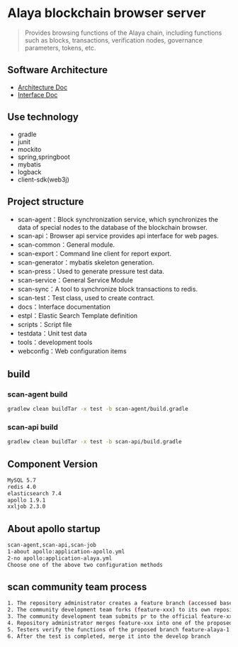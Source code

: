 # Alaya blockchain browser server
> Provides browsing functions of the Alaya chain, including functions such as blocks, transactions, verification nodes, governance parameters, tokens, etc.

## Software Architecture

- [Architecture Doc](docs/arch_doc/overall_structure.md)
- [Interface Doc](https://platonnetwork.github.io/browser-server/)

## Use technology

- gradle
- junit
- mockito
- spring,springboot
- mybatis
- logback
- client-sdk(web3j)

## Project structure

- scan-agent：Block synchronization service, which synchronizes the data of special nodes to the database of the blockchain browser.
- scan-api：Browser api service provides api interface for web pages.
- scan-common：General module.
- scan-export：Command line client for report export.
- scan-generator：mybatis skeleton generation.
- scan-press：Used to generate pressure test data.
- scan-service：General Service Module
- scan-sync：A tool to synchronize block transactions to redis.
- scan-test：Test class, used to create contract.
- docs：Interface documentation
- estpl：Elastic Search Template definition
- scripts：Script file
- testdata：Unit test data
- tools：development tools
- webconfig：Web configuration items


## build
### scan-agent build

```bash
gradlew clean buildTar -x test -b scan-agent/build.gradle
```

### scan-api build

```bash
gradlew clean buildTar -x test -b scan-api/build.gradle
```
## Component Version

```bash
MySQL 5.7  
redis 4.0 
elasticsearch 7.4 
apollo 1.9.1
xxljob 2.3.0
```

## About apollo startup

```bash
scan-agent,scan-api,scan-job
1-about apollo:application-apollo.yml
2-no apollo:application-alaya.yml
Choose one of the above two configuration methods
```

## scan community team process
```bash
1. The repository administrator creates a feature branch (accessed based on the develop branch), feature-xxx, for the community development team.
2. The community development team forks (feature-xxx) to its own repository after the self-test on development is completed.
3. The community development team submits pr to the official feature-xxx (merge the modification of the official develop branch before submission)
4. Repository administrator merges feature-xxx into one of the proposed branch, e.g. feature-alaya-1.1.5
5. Testers verify the functions of the proposed branch feature-alaya-1.1.5. Issue the problem if any 
6. After the test is completed, merge it into the develop branch
```